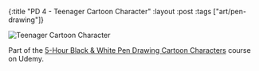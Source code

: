 {:title "PD 4 - Teenager Cartoon Character"
 :layout :post
 :tags ["art/pen-drawing"]}

![Teenager Cartoon Character](/img/art/misc/20210607%20-%204%20-%20Teenager%20Cartoon%20Character.jpg)

Part of the [5-Hour Black & White Pen Drawing Cartoon Characters][5HBWPDCC]
course on Udemy.

[5HBWPDCC]: https://www.udemy.com/course/5-hour-black-and-white-pen-drawing-cartoon-characters/

